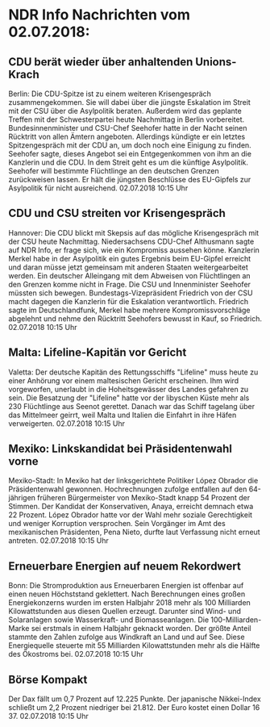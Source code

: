 # NDR Info Nachrichten vom 02.07.2018:


## CDU berät wieder über anhaltenden Unions-Krach
Berlin: Die CDU-Spitze ist zu einem weiteren Krisengespräch zusammengekommen. Sie will dabei über die jüngste Eskalation im Streit mit der CSU über die Asylpolitik beraten. Außerdem wird das geplante Treffen mit der Schwesterpartei heute Nachmittag in Berlin vorbereitet. Bundesinnenminister und CSU-Chef Seehofer hatte in der Nacht seinen Rücktritt von allen Ämtern angeboten. Allerdings kündigte er ein letztes Spitzengespräch mit der CDU an, um doch noch eine Einigung zu finden. Seehofer sagte, dieses Angebot sei ein Entgegenkommen von ihm an die Kanzlerin und die CDU. In dem Streit geht es um die künftige Asylpolitik. Seehofer will bestimmte Flüchtlinge an den deutschen Grenzen zurückweisen lassen. Er hält die jüngsten Beschlüsse des EU-Gipfels zur Asylpolitik für nicht ausreichend. 02.07.2018 10:15 Uhr 

## CDU und CSU streiten vor Krisengespräch
Hannover: Die CDU blickt mit Skepsis auf das mögliche Krisengespräch mit der CSU heute Nachmittag. Niedersachsens CDU-Chef Althusmann sagte auf NDR Info, er frage sich, wie ein Kompromiss aussehen könne. Kanzlerin Merkel habe in der Asylpolitik ein gutes Ergebnis beim EU-Gipfel erreicht und daran müsse jetzt gemeinsam mit anderen Staaten weitergearbeitet werden. Ein deutscher Alleingang mit dem Abweisen von Flüchtlingen an den Grenzen komme nicht in Frage. Die CSU und Innenminister Seehofer müssten sich bewegen. Bundestags-Vizepräsident Friedrich von der CSU macht dagegen die Kanzlerin für die Eskalation verantwortlich. Friedrich sagte im Deutschlandfunk, Merkel habe mehrere Kompromissvorschläge abgelehnt und nehme den Rücktritt Seehofers bewusst in Kauf, so Friedrich. 02.07.2018 10:15 Uhr 

## Malta: Lifeline-Kapitän vor Gericht
Valetta: Der deutsche Kapitän des Rettungsschiffs "Lifeline" muss heute zu einer Anhörung vor einem maltesischen Gericht erscheinen. Ihm wird vorgeworfen, unerlaubt in die Hoheitsgewässer des Landes gefahren zu sein. Die Besatzung der "Lifeline" hatte vor der libyschen Küste mehr als 230 Flüchtlinge aus Seenot gerettet. Danach war das Schiff tagelang über das Mittelmeer geirrt, weil Malta und Italien die Einfahrt in ihre Häfen verweigerten. 02.07.2018 10:15 Uhr 

## Mexiko: Linkskandidat bei Präsidentenwahl vorne
Mexiko-Stadt: In Mexiko hat der linksgerichtete Politiker López Obrador die Präsidentenwahl gewonnen. Hochrechnungen zufolge entfallen auf den 64-jährigen früheren Bürgermeister von Mexiko-Stadt knapp 54 Prozent der Stimmen. Der Kandidat der Konservativen, Anaya, erreicht demnach etwa 22 Prozent. López Obrador hatte vor der Wahl mehr soziale Gerechtigkeit und weniger Korruption versprochen. Sein Vorgänger im Amt des mexikanischen Präsidenten, Pena Nieto, durfte laut Verfassung nicht erneut antreten. 02.07.2018 10:15 Uhr 

## Erneuerbare Energien auf neuem Rekordwert
Bonn:	Die Stromproduktion aus Erneuerbaren Energien ist offenbar auf einen neuen Höchststand geklettert. Nach Berechnungen eines großen Energiekonzerns wurden im ersten Halbjahr 2018 mehr als 100 Milliarden Kilowattstunden aus diesen Quellen erzeugt. Darunter sind Wind- und Solaranlagen sowie Wasserkraft- und Biomasseanlagen. Die 100-Milliarden-Marke sei erstmals in einem Halbjahr geknackt worden. Der größte Anteil stammte den Zahlen zufolge aus Windkraft an Land und auf See. Diese Energiequelle steuerte mit 55 Milliarden Kilowattstunden mehr als die Hälfte des Ökostroms bei. 02.07.2018 10:15 Uhr 

## Börse Kompakt
Der Dax fällt um 0,7 Prozent auf 12.225 Punkte. Der japanische Nikkei-Index schließt um 2,2 Prozent niedriger bei 21.812. Der Euro kostet einen Dollar 16 37. 02.07.2018 10:15 Uhr 
